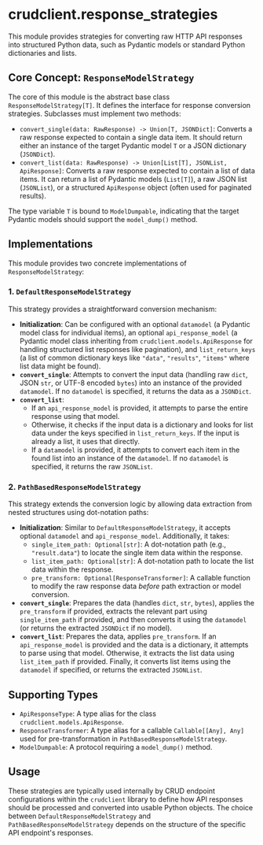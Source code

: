 # crudclient.response_strategies

This module provides strategies for converting raw HTTP API responses into structured Python data, such as Pydantic models or standard Python dictionaries and lists.

## Core Concept: `ResponseModelStrategy`

The core of this module is the abstract base class `ResponseModelStrategy[T]`. It defines the interface for response conversion strategies. Subclasses must implement two methods:

*   `convert_single(data: RawResponse) -> Union[T, JSONDict]`: Converts a raw response expected to contain a single data item. It should return either an instance of the target Pydantic model `T` or a JSON dictionary (`JSONDict`).
*   `convert_list(data: RawResponse) -> Union[List[T], JSONList, ApiResponse]`: Converts a raw response expected to contain a list of data items. It can return a list of Pydantic models (`List[T]`), a raw JSON list (`JSONList`), or a structured `ApiResponse` object (often used for paginated results).

The type variable `T` is bound to `ModelDumpable`, indicating that the target Pydantic models should support the `model_dump()` method.

## Implementations

This module provides two concrete implementations of `ResponseModelStrategy`:

### 1. `DefaultResponseModelStrategy`

This strategy provides a straightforward conversion mechanism:

*   **Initialization**: Can be configured with an optional `datamodel` (a Pydantic model class for individual items), an optional `api_response_model` (a Pydantic model class inheriting from `crudclient.models.ApiResponse` for handling structured list responses like pagination), and `list_return_keys` (a list of common dictionary keys like `"data"`, `"results"`, `"items"` where list data might be found).
*   **`convert_single`**: Attempts to convert the input data (handling raw `dict`, JSON `str`, or UTF-8 encoded `bytes`) into an instance of the provided `datamodel`. If no `datamodel` is specified, it returns the data as a `JSONDict`.
*   **`convert_list`**:
    *   If an `api_response_model` is provided, it attempts to parse the entire response using that model.
    *   Otherwise, it checks if the input data is a dictionary and looks for list data under the keys specified in `list_return_keys`. If the input is already a list, it uses that directly.
    *   If a `datamodel` is provided, it attempts to convert each item in the found list into an instance of the `datamodel`. If no `datamodel` is specified, it returns the raw `JSONList`.

### 2. `PathBasedResponseModelStrategy`

This strategy extends the conversion logic by allowing data extraction from nested structures using dot-notation paths:

*   **Initialization**: Similar to `DefaultResponseModelStrategy`, it accepts optional `datamodel` and `api_response_model`. Additionally, it takes:
    *   `single_item_path: Optional[str]`: A dot-notation path (e.g., `"result.data"`) to locate the single item data within the response.
    *   `list_item_path: Optional[str]`: A dot-notation path to locate the list data within the response.
    *   `pre_transform: Optional[ResponseTransformer]`: A callable function to modify the raw response data *before* path extraction or model conversion.
*   **`convert_single`**: Prepares the data (handles `dict`, `str`, `bytes`), applies the `pre_transform` if provided, extracts the relevant part using `single_item_path` if provided, and then converts it using the `datamodel` (or returns the extracted `JSONDict` if no model).
*   **`convert_list`**: Prepares the data, applies `pre_transform`. If an `api_response_model` is provided and the data is a dictionary, it attempts to parse using that model. Otherwise, it extracts the list data using `list_item_path` if provided. Finally, it converts list items using the `datamodel` if specified, or returns the extracted `JSONList`.

## Supporting Types

*   `ApiResponseType`: A type alias for the class `crudclient.models.ApiResponse`.
*   `ResponseTransformer`: A type alias for a callable `Callable[[Any], Any]` used for pre-transformation in `PathBasedResponseModelStrategy`.
*   `ModelDumpable`: A protocol requiring a `model_dump()` method.

## Usage

These strategies are typically used internally by CRUD endpoint configurations within the `crudclient` library to define how API responses should be processed and converted into usable Python objects. The choice between `DefaultResponseModelStrategy` and `PathBasedResponseModelStrategy` depends on the structure of the specific API endpoint's responses.